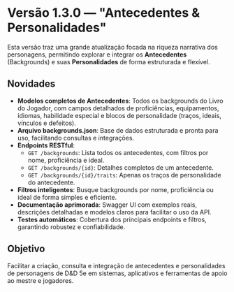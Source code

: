 # Versão 1.3.0 — "Antecedentes & Personalidades"

Esta versão traz uma grande atualização focada na riqueza narrativa dos personagens, permitindo explorar e integrar os **Antecedentes** (Backgrounds) e suas **Personalidades** de forma estruturada e flexível.

## Novidades

- **Modelos completos de Antecedentes**: Todos os backgrounds do Livro do Jogador, com campos detalhados de proficiências, equipamentos, idiomas, habilidade especial e blocos de personalidade (traços, ideais, vínculos e defeitos).
- **Arquivo backgrounds.json**: Base de dados estruturada e pronta para uso, facilitando consultas e integrações.
- **Endpoints RESTful**:
  - `GET /backgrounds`: Lista todos os antecedentes, com filtros por nome, proficiência e ideal.
  - `GET /backgrounds/{id}`: Detalhes completos de um antecedente.
  - `GET /backgrounds/{id}/traits`: Apenas os traços de personalidade do antecedente.
- **Filtros inteligentes**: Busque backgrounds por nome, proficiência ou ideal de forma simples e eficiente.
- **Documentação aprimorada**: Swagger UI com exemplos reais, descrições detalhadas e modelos claros para facilitar o uso da API.
- **Testes automáticos**: Cobertura dos principais endpoints e filtros, garantindo robustez e confiabilidade.

## Objetivo

Facilitar a criação, consulta e integração de antecedentes e personalidades de personagens de D&D 5e em sistemas, aplicativos e ferramentas de apoio ao mestre e jogadores.
